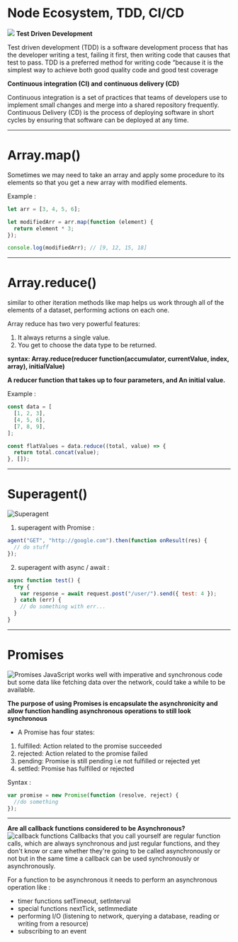 # Node Ecosystem, TDD, CI/CD

![](https://cd.foundation/wp-content/uploads/sites/78/2020/09/devops.png)
**Test Driven Development**

Test driven development (TDD) is a software development process that has the developer writing a test, failing it first, then writing code that causes that test to pass. TDD is a preferred method for writing code “because it is the simplest way to achieve both good quality code and good test coverage

**Continuous integration (CI) and continuous delivery (CD)**

Continuous integration is a set of practices that teams of developers use to implement small changes and merge into a shared repository frequently. Continuous Delivery (CD) is the process of deploying software in short cycles by ensuring that software can be deployed at any time.

---

# Array.map()

Sometimes we may need to take an array and apply some procedure to its elements so that you get a new array with modified elements.

Example :

```javascript
let arr = [3, 4, 5, 6];

let modifiedArr = arr.map(function (element) {
  return element * 3;
});

console.log(modifiedArr); // [9, 12, 15, 18]
```

---

# Array.reduce()

similar to other iteration methods like map helps us work through all of the elements of a dataset, performing actions on each one.

Array reduce has two very powerful features:

1. It always returns a single value.
2. You get to choose the data type to be returned.

**syntax: Array.reduce(reducer function(accumulator, currentValue, index, array), initialValue)**

**A reducer function that takes up to four parameters, and An initial value.**

Example :

```javascript
const data = [
  [1, 2, 3],
  [4, 5, 6],
  [7, 8, 9],
];

const flatValues = data.reduce((total, value) => {
  return total.concat(value);
}, []);
```

---

# Superagent()

![Superagent](https://image.slidesharecdn.com/2014-03-13-fluent-140312172643-phpapp01/95/in-pursuit-of-the-holy-grail-building-isomorphic-javascript-apps-13-638.jpg?cb=1394716889)

1. superagent with Promise :

```javascript
agent("GET", "http://google.com").then(function onResult(res) {
  // do stuff
});
```

2. superagent with async / await :

```javascript
async function test() {
  try {
    var response = await request.post("/user/").send({ test: 4 });
  } catch (err) {
    // do something with err...
  }
}
```

---

# Promises

![Promises](https://tutorial.techaltum.com/images/javascript-promise.jpg)
JavaScript works well with imperative and synchronous code but some data like fetching data over the network, could take a while to be available.

**The purpose of using Promises is encapsulate the asynchronicity and allow function handling asynchronous operations to still look synchronous**

- A Promise has four states:

1. fulfilled: Action related to the promise succeeded
2. rejected: Action related to the promise failed
3. pending: Promise is still pending i.e not fulfilled or rejected yet
4. settled: Promise has fulfilled or rejected

Syntax :

```javascript
var promise = new Promise(function (resolve, reject) {
  //do something
});
```

---

**Are all callback functions considered to be Asynchronous?**
![callback functions](https://www.tutsmake.com/wp-content/uploads/2020/05/Callback-Function-JavaScript.jpeg)
Callbacks that you call yourself are regular function calls, which are always synchronous and just regular functions, and they don't know or care whether they're going to be called asynchronously or not but in the same time a callback can be used synchronously or asynchronously.

For a function to be asynchronous it needs to perform an asynchronous operation like :

- timer functions setTimeout, setInterval
- special functions nextTick, setImmediate
- performing I/O (listening to network, querying a database, reading or writing from a resource)
- subscribing to an event
